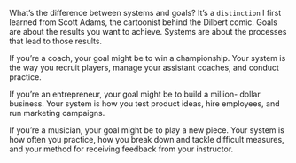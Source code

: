 What’s the difference between systems and goals? It’s a `distinction` I
first learned from Scott Adams, the cartoonist behind the Dilbert
comic. Goals are about the results you want to achieve. Systems are
about the processes that lead to those results.

If you’re a coach, your goal might be to win a championship. Your
system is the way you recruit players, manage your assistant
coaches, and conduct practice.

If you’re an entrepreneur, your goal might be to build a million-
dollar business. Your system is how you test product ideas, hire
employees, and run marketing campaigns.

If you’re a musician, your goal might be to play a new piece. Your
system is how often you practice, how you break down and tackle
difficult measures, and your method for receiving feedback from
your instructor.